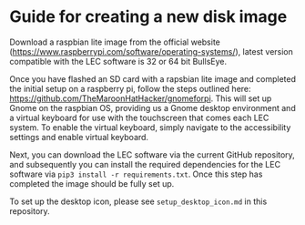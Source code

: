 # Guide for creating a new disk image

Download a raspbian lite image from the official website (https://www.raspberrypi.com/software/operating-systems/), latest version compatible with the LEC software is 32 or 64 bit BullsEye. 

Once you have flashed an SD card with a rapsbian lite image and completed the initial setup on a raspberry pi, follow the steps outlined here: https://github.com/TheMaroonHatHacker/gnomeforpi. This will set up Gnome on the raspbian OS, providing us a Gnome desktop environment and a virtual keyboard for use with the touchscreen that comes each LEC system. To enable the virtual keyboard, simply navigate to the accessibility settings and enable virtual keyboard.

Next, you can download the LEC software via the current GitHub repository, and subsequently you can install the required dependencies for the LEC software via `pip3 install -r requirements.txt`. Once this step has completed the image should be fully set up. 

To set up the desktop icon, please see `setup_desktop_icon.md` in this repository.